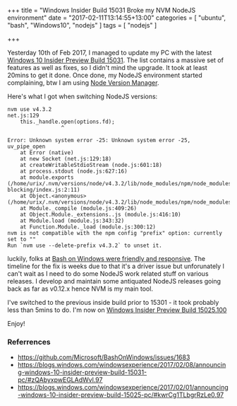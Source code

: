 +++
title = "Windows Insider Build 15031 Broke my NVM NodeJS environment"
date = "2017-02-11T13:14:55+13:00"
categories = [
    "ubuntu",
    "bash",
    "Windows10",
    "nodejs"
]
tags = [
    "nodejs"
]

+++

Yesterday 10th of Feb 2017, I managed to update my PC with the latest [Windows 10 Insider Preview Build 15031](https://blogs.windows.com/windowsexperience/2017/02/08/announcing-windows-10-insider-preview-build-15031-pc/#zQAbyxpwEGLAdWvl.97).
The list contains a massive set of features as well as fixes, so I didn't mind the upgrade. It took at least 20mins to get it done. Once done, my NodeJS environment started complaining, btw I am using [Node Version Manager](https://github.com/creationix/nvm).

Here's what I got when switching NodeJS versions:

```
nvm use v4.3.2
net.js:129
    this._handle.open(options.fd);
                 ^

Error: Unknown system error -25: Unknown system error -25, uv_pipe_open
    at Error (native)
    at new Socket (net.js:129:18)
    at createWritableStdioStream (node.js:601:18)
    at process.stdout (node.js:627:16)
    at module.exports (/home/urix/.nvm/versions/node/v4.3.2/lib/node_modules/npm/node_modules/npmlog/node_modules/set-blocking/index.js:2:11)
    at Object.<anonymous> (/home/urix/.nvm/versions/node/v4.3.2/lib/node_modules/npm/node_modules/npmlog/log.js:11:1)
    at Module._compile (module.js:409:26)
    at Object.Module._extensions..js (module.js:416:10)
    at Module.load (module.js:343:32)
    at Function.Module._load (module.js:300:12)
nvm is not compatible with the npm config "prefix" option: currently set to ""
Run `nvm use --delete-prefix v4.3.2` to unset it.
```

luckily, folks at [Bash on Windows were friendly and responsive](https://github.com/Microsoft/BashOnWindows/issues/1683#issuecomment-279101631).
The timeline for the fix is weeks due to that it's a driver issue but unforunately I can't wait as I need to do some NodeJS work related stuff on various releases.
I develop and maintain some antiquated NodeJS releases going back as far as v0.12.x hence NVM is my main tool.

I've switched to the previous inside build prior to 15301 - it took probably less than 5mins to do. I'm now on [Windows Insider Preview Build 15025.100](https://blogs.windows.com/windowsexperience/2017/02/01/announcing-windows-10-insider-preview-build-15025-pc/#kwrCg1TLbgrRzLe0.97)

Enjoy!

### Referrences

* https://github.com/Microsoft/BashOnWindows/issues/1683
* https://blogs.windows.com/windowsexperience/2017/02/08/announcing-windows-10-insider-preview-build-15031-pc/#zQAbyxpwEGLAdWvl.97
* https://blogs.windows.com/windowsexperience/2017/02/01/announcing-windows-10-insider-preview-build-15025-pc/#kwrCg1TLbgrRzLe0.97

